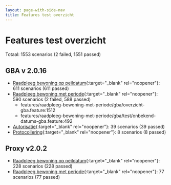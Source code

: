```yaml
---
layout: page-with-side-nav
title: Features test overzicht
---
```

# Features test overzicht

Totaal: 1553 scenarios (2 failed, 1551 passed)

## GBA v    2.0.16

- [Raadpleeg bewoning op peildatum](./test-report-raadpleeg-bewoning-op-peildatum-gba.html){:target="_blank" rel="noopener"}: 611 scenarios (611 passed)
- [Raadpleeg bewoning met periode](./test-report-raadpleeg-bewoning-met-periode-gba.html){:target="_blank" rel="noopener"}: 590 scenarios (2 failed, 588 passed)
    - features/raadpleeg-bewoning-met-periode/gba/overzicht-gba.feature:1512
    - features/raadpleeg-bewoning-met-periode/gba/test/onbekend-datums-gba.feature:492
- [Autorisatie](./test-report-autorisatie-gba.html){:target="_blank" rel="noopener"}: 39 scenarios (39 passed)
- [Protocollering](./test-report-protocollering-gba.html){:target="_blank" rel="noopener"}: 8 scenarios (8 passed)


## Proxy v2.0.2

- [Raadpleeg bewoning op peildatum](./test-report-raadpleeg-bewoning-op-peildatum.html){:target="_blank" rel="noopener"}: 228 scenarios (228 passed)
- [Raadpleeg bewoning met periode](./test-report-raadpleeg-bewoning-met-periode.html){:target="_blank" rel="noopener"}: 77 scenarios (77 passed)
